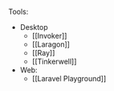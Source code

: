 Tools:
- Desktop
	- [[Invoker]]
	- [[Laragon]]
	- [[Ray]]
	- [[Tinkerwell]]
- Web:
	- [[Laravel Playground]]
